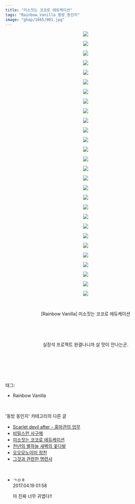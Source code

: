 ```yaml
---
title: "미소짓는 코코로 에듀케이션"
tags: "Rainbow_Vanilla 동방_동인지"
image: "ghap/1665/001.jpg"
---
```

<div class="article">
<p style="text-align: center; clear: none; float: none;"><img src="{{ site.nasurl }}/ghap/1665/001.jpg"/></p>
<p style="text-align: center; clear: none; float: none;"><img src="{{ site.nasurl }}/ghap/1665/002.jpg"/></p>
<p style="text-align: center; clear: none; float: none;"><img src="{{ site.nasurl }}/ghap/1665/003.jpg"/></p>
<p style="text-align: center; clear: none; float: none;"><img src="{{ site.nasurl }}/ghap/1665/004.jpg"/></p>
<p style="text-align: center; clear: none; float: none;"><img src="{{ site.nasurl }}/ghap/1665/005.jpg"/></p>
<p style="text-align: center; clear: none; float: none;"><img src="{{ site.nasurl }}/ghap/1665/006.jpg"/></p>
<p style="text-align: center; clear: none; float: none;"><img src="{{ site.nasurl }}/ghap/1665/007.jpg"/></p>
<p style="text-align: center; clear: none; float: none;"><img src="{{ site.nasurl }}/ghap/1665/008.jpg"/></p>
<p style="text-align: center; clear: none; float: none;"><img src="{{ site.nasurl }}/ghap/1665/009.jpg"/></p>
<p style="text-align: center; clear: none; float: none;"><img src="{{ site.nasurl }}/ghap/1665/010.jpg"/></p>
<p style="text-align: center; clear: none; float: none;"><img src="{{ site.nasurl }}/ghap/1665/011.jpg"/></p>
<p style="text-align: center; clear: none; float: none;"><img src="{{ site.nasurl }}/ghap/1665/012.jpg"/></p>
<p style="text-align: center; clear: none; float: none;"><img src="{{ site.nasurl }}/ghap/1665/013.jpg"/></p>
<p style="text-align: center; clear: none; float: none;"><img src="{{ site.nasurl }}/ghap/1665/014.jpg"/></p>
<p style="text-align: center; clear: none; float: none;"><img src="{{ site.nasurl }}/ghap/1665/015.jpg"/></p>
<p style="text-align: center; clear: none; float: none;"><img src="{{ site.nasurl }}/ghap/1665/016.jpg"/></p>
<p style="text-align: center; clear: none; float: none;"><img src="{{ site.nasurl }}/ghap/1665/017.jpg"/></p>
<p style="text-align: center; clear: none; float: none;"><img src="{{ site.nasurl }}/ghap/1665/018.jpg"/></p>
<p style="text-align: center; clear: none; float: none;"><img src="{{ site.nasurl }}/ghap/1665/019.jpg"/></p>
<p style="text-align: center; clear: none; float: none;"><img src="{{ site.nasurl }}/ghap/1665/020.jpg"/></p>
<p style="text-align: center; clear: none; float: none;"><img src="{{ site.nasurl }}/ghap/1665/021.jpg"/></p>
<p style="text-align: center; clear: none; float: none;"><img src="{{ site.nasurl }}/ghap/1665/022.jpg"/></p>
<p style="text-align: center; clear: none; float: none;"><img src="{{ site.nasurl }}/ghap/1665/023.jpg"/></p>
<p style="text-align: center; clear: none; float: none;"><img src="{{ site.nasurl }}/ghap/1665/024.jpg"/></p>
<p style="text-align: center; clear: none; float: none;"><img src="{{ site.nasurl }}/ghap/1665/025.jpg"/></p>
<p style="text-align: center; clear: none; float: none;"><img src="{{ site.nasurl }}/ghap/1665/026.jpg"/></p>
<p style="text-align: center; clear: none; float: none;"><img src="{{ site.nasurl }}/ghap/1665/027.jpg"/></p>
<p style="text-align: center; clear: none; float: none;"><img src="{{ site.nasurl }}/ghap/1665/028.jpg"/></p>
<p style="text-align: center; clear: none; float: none;"><br/></p>
<p style="text-align: center; clear: none; float: none;">[Rainbow Vanilla] 미소짓는 코코로 에듀케이션</p>
<p style="text-align: center; clear: none; float: none;"><br/></p>
<p style="text-align: center; clear: none; float: none;"><br/></p>
<p style="text-align: center; clear: none; float: none;">실장석 프로젝트 완결나니까 살 맛이 안나는군.</p>
<p style="text-align: center; clear: none; float: none;"><br/></p>
<p><br/></p>
</div><br/>
<div class="tagTrail">
<p>태그: </p>
<ul>
<li>Rainbow Vanilla</li>
</ul>
</div><br/>
<div class="another">
<p>'동방 동인지' 카테고리의 다른 글</p>
<ul>
<li><a href="/2016-08-18-ghap_1667">Scarlet devil after - 홍마관의 업무</a></li>
<li><a href="/2016-08-18-ghap_1666">비밀스런 사구메</a></li>
<li><a href="/2016-08-18-ghap_1665">미소짓는 코코로 에듀케이션</a></li>
<li><a href="/2016-08-18-ghap_1663">천년의 별하늘 새벽의 꽃다발</a></li>
<li><a href="/2016-08-18-ghap_1662">오오모노이미 정찬</a></li>
<li><a href="/2016-08-17-ghap_1661">그것과 관련한 명련사</a></li>
</ul>
</div><br/>
<div class="cb_module cb_fluid">
<div class="cb_wrt cb_profile">
<div class="comment">
<ul>
<li class="cb_thumb_off" id="comment14968769">
<div class="cb_comment_area">
<div class="cb_info_area">
<div class="cb_section">
<span class="cb_nick_name">ㄱㅁㅎ</span>
</div>
<div class="cb_section">
<span class="cb_date">2017.04.19 01:58 </span>
</div>
</div>
<div class="cb_dsc_comment">
<p class="cb_dsc">
											아 진짜 너무 귀엽다!!
										</p>
</div>
</div></li>
</ul>
</div>
</div><!-- commentList close -->
</div><br/>
